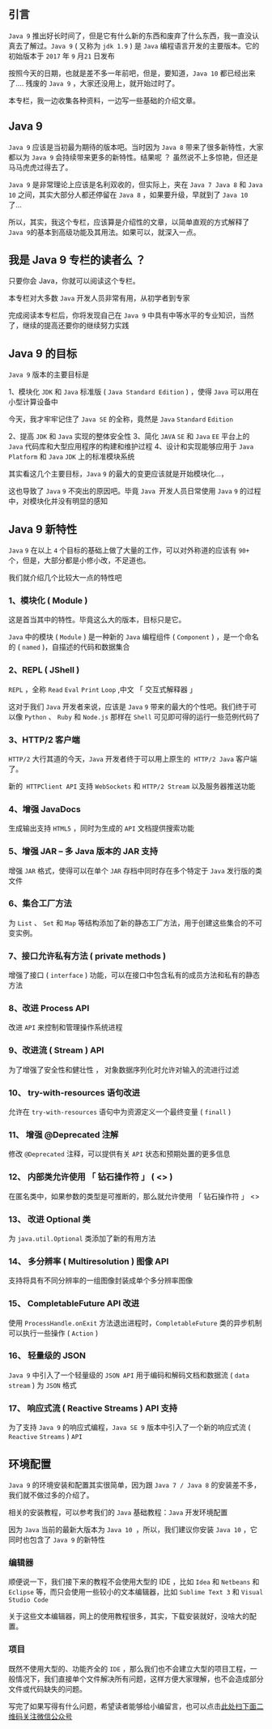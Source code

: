 ## 引言
`Java 9` 推出好长时间了，但是它有什么新的东西和废弃了什么东西，我一直没认真去了解过。`Java 9` ( 又称为 `jdk 1.9` ) 是 `Java` 编程语言开发的主要版本。它的初始版本于 `2017` 年 `9` 月`21` 日发布

按照今天的日期，也就是差不多一年前吧，但是，要知道，`Java 10` 都已经出来了…. 残废的 `Java 9` ，大家还没用上，就开始过时了。

本专栏，我一边收集各种资料，一边写一些基础的介绍文章。

## Java 9
`Java 9` 应该是当初最为期待的版本吧。当时因为 `Java 8` 带来了很多新特性，大家都以为 `Java 9` 会持续带来更多的新特性。结果呢 ？ 虽然说不上多惊艳，但还是马马虎虎过得去了。

`Java 9` 是非常理论上应该是名利双收的，但实际上，夹在 `Java 7 Java 8` 和 `Java 10` 之间，其实大部分人都还停留在 `Java 8` ，如果要升级，早就到了 `Java 10 `了…

所以，其实，我这个专栏，应该算是介绍性的文章，以简单直观的方式解释了`Java 9`的基本到高级功能及其用法。如果可以，就深入一点。

## 我是 Java 9 专栏的读者么 ？
只要你会 Java，你就可以阅读这个专栏。

本专栏对大多数 `Java` 开发人员非常有用，从初学者到专家

完成阅读本专栏后，你将发现自己在 `Java 9` 中具有中等水平的专业知识，当然了，继续的提高还要你的继续努力实践

## Java 9 的目标
`Java 9` 版本的主要目标是

1、模块化 `JDK` 和 `Java` 标准版 ( `Java Standard Edition` ) ，使得 `Java` 可以用在小型计算设备中

今天，我才牢牢记住了 `Java SE` 的全称，竟然是 `Java` `Standard` `Edition`

2、提高 `JDK` 和 `Java` 实现的整体安全性
3、简化 `JAVA` `SE` 和 `Java` `EE` 平台上的 `Java` 代码库和大型应用程序的构建和维护过程
4、设计和实现能够应用于 `Java` `Platform` 和 `Java` `JDK` 上的标准模块系统

其实看这几个主要目标，`Java` `9` 的最大的变更应该就是开始模块化…，

这也导致了 `Java` `9` 不突出的原因吧。毕竟 `Java `开发人员日常使用 `Java` `9` 的过程中，对模块化并没有明显的感知

## Java 9 新特性
`Java` `9` 在以上 `4` 个目标的基础上做了大量的工作，可以对外称道的应该有 `90+` 个，但是，大部分都是小修小改，不足道也。

我们就介绍几个比较大一点的特性吧

### 1、模块化 ( Module )

这是首当其中的特性。毕竟这么大的版本，目标只是它。

`Java` 中的模块 ( `Module` ) 是一种新的 `Java` 编程组件 ( `Component` ) ，是一个命名的 ( `named` )，自描述的代码和数据集合
### 2、REPL ( JShell )

`REPL` ，全称 `Read` `Eval` `Print` `Loop` ,中文 「 交互式解释器 」

这对于我们 `Java` 开发者来说，应该是 `Java` `9` 带来的最大的个性吧。我们终于可以像 `Python` 、 `Ruby` 和 `Node.js` 那样在 `Shell` 可见即可得的运行一些范例代码了
### 3、HTTP/2 客户端

`HTTP/2` 大行其道的今天，`Java` 开发者终于可以用上原生的` HTTP/2 Java` 客户端了。

新的` HTTPClient API` 支持 `WebSockets` 和 `HTTP/2 Stream` 以及服务器推送功能
### 4、增强 JavaDocs

生成输出支持 `HTML5` ，同时为生成的 `API` 文档提供搜索功能
### 5、增强 JAR – 多 Java 版本的 JAR 支持

增强 `JAR` 格式，使得可以在单个 `JAR` 存档中同时存在多个特定于 `Java` 发行版的类文件
### 6、集合工厂方法

为 `List` 、 `Set` 和 `Map` 等结构添加了新的静态工厂方法，用于创建这些集合的不可变实例。
### 7、接口允许私有方法 ( private methods )

增强了接口 ( `interface` ) 功能，可以在接口中包含私有的成员方法和私有的静态方法
### 8、改进 Process API

改进 `API` 来控制和管理操作系统进程
### 9、改进流 ( Stream ) API

为了增强了安全性和健壮性 ， 对象数据序列化时允许对输入的流进行过滤
### 10、 try-with-resources 语句改进

允许在 `try-with-resources` 语句中为资源定义一个最终变量 ( `finall` )
### 11、 增强 @Deprecated 注解

修改 `@Deprecated` 注释，可以提供有关 `API` 状态和预期处置的更多信息
### 12、 内部类允许使用 「 钻石操作符 」 ( <> )

在匿名类中，如果参数的类型是可推断的，那么就允许使用 「 钻石操作符 」 <>
### 13、 改进 Optional 类

为 `java.util.Optional` 类添加了新的有用方法
### 14、 多分辨率 ( Multiresolution ) 图像 API

支持将具有不同分辨率的一组图像封装成单个多分辨率图像
### 15、 CompletableFuture API 改进

使用 `ProcessHandle.onExit` 方法退出进程时，`CompletableFuture` 类的异步机制可以执行一些操作 ( `Action` )
### 16、 轻量级的 JSON

`Java 9` 中引入了一个轻量级的 `JSON API` 用于编码和解码文档和数据流 ( `data` `stream` ) 为 `JSON` 格式
### 17、 响应式流 ( Reactive Streams ) API 支持

为了支持 `Java 9` 的响应式编程，`Java SE 9` 版本中引入了一个新的响应式流 ( `Reactive` `Streams` ) `API`

## 环境配置
`Java 9` 的环境安装和配置其实很简单，因为跟 `Java 7 / Java 8` 的安装差不多，我们就不做过多的介绍了。

相关的安装教程，可以参考我们的 `Java` 基础教程：`Java` 开发环境配置

因为 `Java` 当前的最新大版本为 `Java 10 `，所以，我们建议你安装 `Java 10` ，它同时也包含了 `Java 9` 的新特性

### 编辑器
顺便说一下，我们接下来的教程不会使用大型的 IDE ，比如 `Idea` 和 `Netbeans` 和 `Eclipse` 等，而只会使用一些较小的文本编辑器，比如 `Sublime Text 3` 和 `Visual Studio Code`

关于这些文本编辑器，网上的使用教程很多，其实，下载安装就好，没啥大的配置。

### 项目
既然不使用大型的、功能齐全的 `IDE` ，那么我们也不会建立大型的项目工程，一般情况下，我们直接单个文件解决所有问题，这样方便大家理解，也不会造成部分文件或代码缺失的问题。


写完了如果写得有什么问题，希望读者能够给小编留言，也可以点击[此处扫下面二维码关注微信公众号](https://www.ycbbs.vip/?p=28 "此处扫下面二维码关注微信公众号")